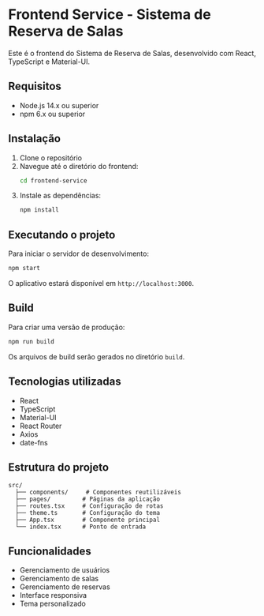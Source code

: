 # Frontend Service - Sistema de Reserva de Salas

Este é o frontend do Sistema de Reserva de Salas, desenvolvido com React, TypeScript e Material-UI.

## Requisitos

- Node.js 14.x ou superior
- npm 6.x ou superior

## Instalação

1. Clone o repositório
2. Navegue até o diretório do frontend:
   ```bash
   cd frontend-service
   ```
3. Instale as dependências:
   ```bash
   npm install
   ```

## Executando o projeto

Para iniciar o servidor de desenvolvimento:

```bash
npm start
```

O aplicativo estará disponível em `http://localhost:3000`.

## Build

Para criar uma versão de produção:

```bash
npm run build
```

Os arquivos de build serão gerados no diretório `build`.

## Tecnologias utilizadas

- React
- TypeScript
- Material-UI
- React Router
- Axios
- date-fns

## Estrutura do projeto

```
src/
  ├── components/     # Componentes reutilizáveis
  ├── pages/         # Páginas da aplicação
  ├── routes.tsx     # Configuração de rotas
  ├── theme.ts       # Configuração do tema
  ├── App.tsx        # Componente principal
  └── index.tsx      # Ponto de entrada
```

## Funcionalidades

- Gerenciamento de usuários
- Gerenciamento de salas
- Gerenciamento de reservas
- Interface responsiva
- Tema personalizado 